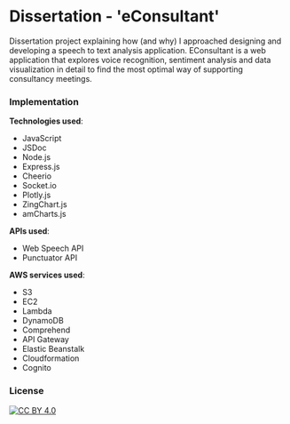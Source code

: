 # Dissertation - 'eConsultant'

Dissertation project explaining how (and why) I approached designing and developing a speech to text analysis application. EConsultant is a web application that explores voice recognition, sentiment analysis and data visualization in detail to find the most optimal way of supporting consultancy meetings.

### Implementation
**Technologies used**:
 - JavaScript
 - JSDoc
 - Node.js
 - Express.js
 - Cheerio
 - Socket.io
 - Plotly.js
 - ZingChart.js
 - amCharts.js

**APIs used**:
- Web Speech API
- Punctuator API

**AWS services used**:
 - S3
 - EC2
 - Lambda
 - DynamoDB
 - Comprehend
 - API Gateway
 - Elastic Beanstalk
 - Cloudformation
 - Cognito

### License

[![CC BY 4.0][cc-by-shield]][cc-by]

[cc-by]: http://creativecommons.org/licenses/by/4.0/
[cc-by-shield]: https://img.shields.io/badge/License-CC%20BY%204.0-lightgrey.svg